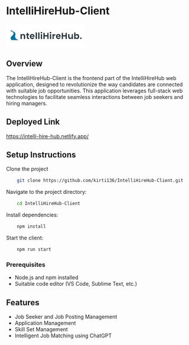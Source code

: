 # IntelliHireHub-Client
![Logo](https://github.com/kirti136/intellihirehub_client/blob/main/src/assets/logo.png?raw=true)

## Overview

The IntelliHireHub-Client is the frontend part of the IntelliHireHub web application, designed to revolutionize the way candidates are connected with suitable job opportunities. This application leverages full-stack web technologies to facilitate seamless interactions between job seekers and hiring managers.

## Deployed Link
https://intelli-hire-hub.netlify.app/

## Setup Instructions

Clone the project

```bash
    git clone https://github.com/kirti136/IntelliHireHub-Client.git
```

Navigate to the project directory:

```bash
    cd IntelliHireHub-Client
```

Install dependencies:

```bash
    npm install
```

Start the client:

```bash
    npm run start
```

### Prerequisites

- Node.js and npm installed
- Suitable code editor (VS Code, Sublime Text, etc.)

## Features

- Job Seeker and Job Posting Management
- Application Management
- Skill Set Management
- Intelligent Job Matching using ChatGPT
